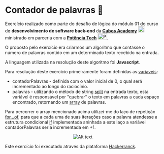 # Contador de palavras 🧮	

Exercício realizado como parte do desafio de lógica do módulo 01 do curso de **desenvolvimento de software back-end** da  **[Cubos Academy](https://cubos.academy/)** <img src="https://avatars.githubusercontent.com/u/64142676?s=280&v=4" alt="Cubos Academy logo" title="Cubos Academy Desenvolvimento de Software - Foco em Backend - Ifood" width="20" height="20"/></a> ministrado em parceria com a **[Potência Tech](https://potenciatech.com.br/)** <img src="https://assets.toolzz.com.br/25202234/logo-instituicao/e8d5d0ca4cec7f9703744a3b4a479b99.png" alt="Potencia Tech" title="Powered by iFood" width="30" height="20">.

O proposto pelo exercício era criarmos um algoritmo que contasse o número de palavras contido em um determinado texto recebido na entrada.

A linguagem utilizada na resolução deste algoritmo foi **Javascript**.

Para resolução deste exercício primeiramente foram definidas as [variaveis](https://developer.mozilla.org/pt-BR/docs/Web/JavaScript/Guide/Grammar_and_types): 

- contadorPalavras - definida com o valor inicial de 0, o qual será incrementado ao longo do raciocínio.
- palavras - utilizando o método de string [split](https://developer.mozilla.org/pt-BR/docs/Web/JavaScript/Reference/Global_Objects/String/split) na entrada texto, esta variável é responsável por "quebrar" o texto em palavras a cada espaço encontrado, retornando um [array](https://developer.mozilla.org/pt-BR/docs/Web/JavaScript/Reference/Global_Objects/Array) de palavras.

Para percorrer o array mencionado acima utilizei-me do laço de repetição [for...of](https://developer.mozilla.org/pt-BR/docs/Web/JavaScript/Reference/Statements/for...of), para que a cada uma de suas iterações caso a palavra atendesse a estrutura condicional [if](https://developer.mozilla.org/pt-BR/docs/Web/JavaScript/Reference/Statements/if...else) implementada aninhada a este laço a variável contadorPalavras seria incrementada em +1.

<div align="center">

![Alt text]([image-4.png](https://github.com/uri-hub/contador-de-palavras/blob/main/image.png))

</div>

Este exercício foi executado através da plataforma [Hackerranck](https://www.hackerrank.com/).
